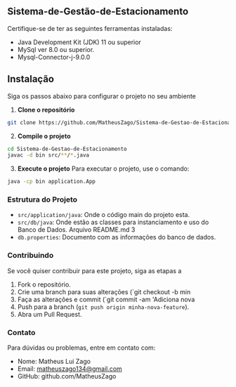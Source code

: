 ## Sistema-de-Gestão-de-Estacionamento

Certifique-se de ter as seguintes ferramentas instaladas:
- Java Development Kit (JDK) 11 ou superior
- MySql ver 8.0 ou superior.
- Mysql-Connector-j-9.0.0
  
## Instalação
Siga os passos abaixo para configurar o projeto no seu ambiente

1. **Clone o repositório**
 ```bash
 git clone https://github.com/MatheusZago/Sistema-de-Gestao-de-Estacionamento.git
 ```
 
2. **Compile o projeto**
 
 ```bash
cd Sistema-de-Gestao-de-Estacionamento
javac -d bin src/**/*.java
 ```
 
 3. **Execute o projeto**
 Para executar o projeto, use o comando:
 
 ```bash
java -cp bin application.App
 ```
 
### Estrutura do Projeto
* `src/application/java`: Onde o código main do projeto esta.
* `src/db/java`: Onde estão as classes para instanciamento e uso do Banco de Dados.
Arquivo README.md 3
* `db.properties`: Documento com as informações do banco de dados.


### Contribuindo
Se você quiser contribuir para este projeto, siga as etapas a
1. Fork o repositório.
2. Crie uma branch para suas alterações (`git checkout -b min
3. Faça as alterações e commit (`git commit -am 'Adiciona nova
4. Push para a branch (`git push origin minha-nova-feature`).
5. Abra um Pull Request.

### Contato
Para dúvidas ou problemas, entre em contato com:
* Nome: Matheus Lui Zago
* Email: matheuszago134@gmail.com
* GitHub: github.com/MatheusZago
